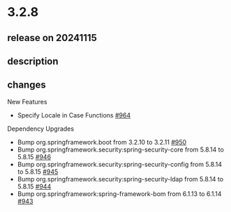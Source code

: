 # 3.2.8

## release on 20241115
## description
## changes
New Features

* Specify Locale in Case Functions <a href="https://github.com/spring-projects/spring-ldap/issues/964" data-hovercard-type="issue" data-hovercard-url="/spring-projects/spring-ldap/issues/964/hovercard">#964</a>

Dependency Upgrades

* Bump org.springframework.boot from 3.2.10 to 3.2.11 <a href="https://github.com/spring-projects/spring-ldap/pull/950" data-hovercard-type="pull_request" data-hovercard-url="/spring-projects/spring-ldap/pull/950/hovercard">#950</a>
* Bump org.springframework.security:spring-security-core from 5.8.14 to 5.8.15 <a href="https://github.com/spring-projects/spring-ldap/pull/946" data-hovercard-type="pull_request" data-hovercard-url="/spring-projects/spring-ldap/pull/946/hovercard">#946</a>
* Bump org.springframework.security:spring-security-config from 5.8.14 to 5.8.15 <a href="https://github.com/spring-projects/spring-ldap/pull/945" data-hovercard-type="pull_request" data-hovercard-url="/spring-projects/spring-ldap/pull/945/hovercard">#945</a>
* Bump org.springframework.security:spring-security-ldap from 5.8.14 to 5.8.15 <a href="https://github.com/spring-projects/spring-ldap/pull/944" data-hovercard-type="pull_request" data-hovercard-url="/spring-projects/spring-ldap/pull/944/hovercard">#944</a>
* Bump org.springframework:spring-framework-bom from 6.1.13 to 6.1.14 <a href="https://github.com/spring-projects/spring-ldap/pull/943" data-hovercard-type="pull_request" data-hovercard-url="/spring-projects/spring-ldap/pull/943/hovercard">#943</a>

